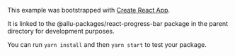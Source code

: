 This example was bootstrapped with [Create React App](https://github.com/facebook/create-react-app).

It is linked to the @allu-packages/react-progress-bar package in the parent directory for development purposes.

You can run `yarn install` and then `yarn start` to test your package.
